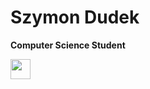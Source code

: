 # Szymon Dudek
**Computer Science Student**

[<img height="32" width="32" src="https://cdn.simpleicons.org/linkedin/#0A66C2>" />](https://www.youtube.com/)

